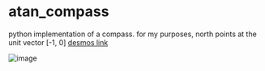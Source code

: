 # atan_compass

python implementation of a compass. for my purposes, north points at the unit vector [-1, 0]
[desmos link](https://www.desmos.com/calculator/nfkgji2ry4)

![image](https://user-images.githubusercontent.com/40836157/200624175-74b4473f-702f-40f1-ba6e-d2fc2c5d81aa.png)

